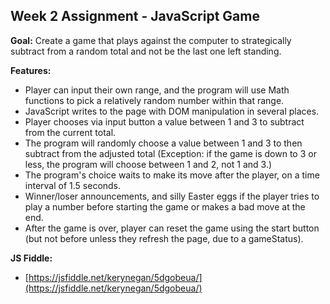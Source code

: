 ## Week 2 Assignment - JavaScript Game

**Goal:** Create a game that plays against the computer to strategically subtract from a random total and not be the last one left standing.

**Features:**
- Player can input their own range, and the program will use Math functions to pick a relatively random number within that range.
- JavaScript writes to the page with DOM manipulation in several places.
- Player chooses via input button a value between 1 and 3 to subtract from the current total.
- The program will randomly choose a value between 1 and 3 to then subtract from the adjusted total (Exception: if the game is down to 3 or less, the program will choose between 1 and 2, not 1 and 3.)
- The program's choice waits to make its move after the player, on a time interval of 1.5 seconds.
- Winner/loser announcements, and silly Easter eggs if the player tries to play a number before starting the game or makes a bad move at the end.
- After the game is over, player can reset the game using the start button (but not before unless they refresh the page, due to a gameStatus).

**JS Fiddle:**
- [https://jsfiddle.net/kerynegan/5dgobeua/](https://jsfiddle.net/kerynegan/5dgobeua/)